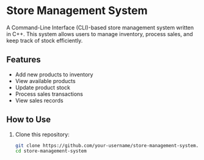 # Store Management System

A Command-Line Interface (CLI)-based store management system written in C++. This system allows users to manage inventory, process sales, and keep track of stock efficiently.

## Features

- Add new products to inventory
- View available products
- Update product stock
- Process sales transactions
- View sales records

## How to Use

1. Clone this repository:
   ```bash
   git clone https://github.com/your-username/store-management-system.git
   cd store-management-system
